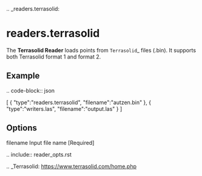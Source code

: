 .. _readers.terrasolid:

readers.terrasolid
==================

The **Terrasolid Reader** loads points from `Terrasolid`_ files (.bin).
It supports both Terrasolid format 1 and format 2.

Example
-------

.. code-block:: json

  [
      {
          "type":"readers.terrasolid",
          "filename":"autzen.bin"
      },
      {
          "type":"writers.las",
          "filename":"output.las"
      }
  ]

Options
-------

filename
  Input file name [Required]

.. include:: reader_opts.rst

.. _Terrasolid: https://www.terrasolid.com/home.php
